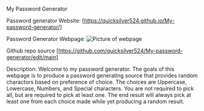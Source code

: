 My Password Generator

Password generator Website: [https://quicksilver524.github.io/My-password-generator/]

Password Generator Webpage:  ![Picture of webpage](../assets/P-gen.png)

Github repo source [https://github.com/quicksilver524/My-password-generator/edit/main]


Description:
      Welcome to my password generator. The goals of this webpage is to produce a password generating 
 source that provides random charactors based on preference of choice. The choices are Uppercase, Lowercase, 
 Numbers, and Special characters. You are not required to pick all, but are required to pick at least one. 
 The end result will always pick at least one from each choice made while yet producing a random result.  
